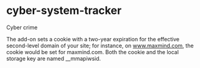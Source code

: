 # cyber-system-tracker
Cyber crime

The add-on sets a cookie with a two-year expiration for the effective
second-level domain of your site; for instance, on www.maxmind.com, the cookie would be set 
for maxmind.com. Both the cookie and the local storage key are named __mmapiwsid.
